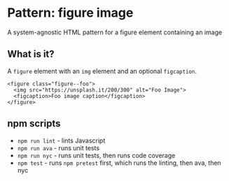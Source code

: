 # Pattern: figure image

A system-agnostic HTML pattern for a figure element containing an image

## What is it?

A `figure` element with an `img` element and an optional `figcaption`.

```
<figure class="figure--foo">
  <img src="https://unsplash.it/200/300" alt="Foo Image">
  <figcaption>Foo image caption</figcaption>
</figure>
```

## npm scripts

* `npm run lint` - lints Javascript
* `npm run ava` - runs unit tests
* `npm run nyc` - runs unit tests, then runs code coverage
* `npm test` - runs `npm pretest` first, which runs the linting, then ava, then nyc
